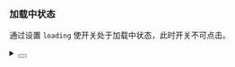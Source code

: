 ### 加载中状态

通过设置 `loading` 使开关处于加载中状态，此时开关不可点击。

<div class="cell-demo vp-raw">
  <yc-space size="large">
    <yc-switch>
      <template #checked> ON </template>
      <template #unchecked> OFF </template>
    </yc-switch>
    <yc-switch type="round">
      <template #checked> ON </template>
      <template #unchecked> OFF </template>
    </yc-switch>
  </yc-space>
</div>

<details>
<summary>
 <button class="code-btn"  >
    <icon-code />
 </button>
</summary>

```vue
<template>
  <yc-space size="large">
    <yc-switch>
      <template #checked> ON </template>
      <template #unchecked> OFF </template>
    </yc-switch>
    <yc-switch type="round">
      <template #checked> ON </template>
      <template #unchecked> OFF </template>
    </yc-switch>
  </yc-space>
</template>
```

</details>
